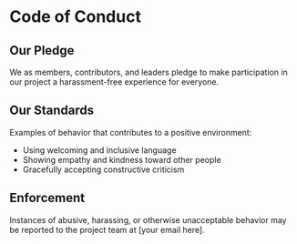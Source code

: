 # Code of Conduct

## Our Pledge

We as members, contributors, and leaders pledge to make participation in our project a harassment-free experience for everyone.

## Our Standards

Examples of behavior that contributes to a positive environment:
- Using welcoming and inclusive language
- Showing empathy and kindness toward other people
- Gracefully accepting constructive criticism

## Enforcement

Instances of abusive, harassing, or otherwise unacceptable behavior may be reported to the project team at [your email here].
